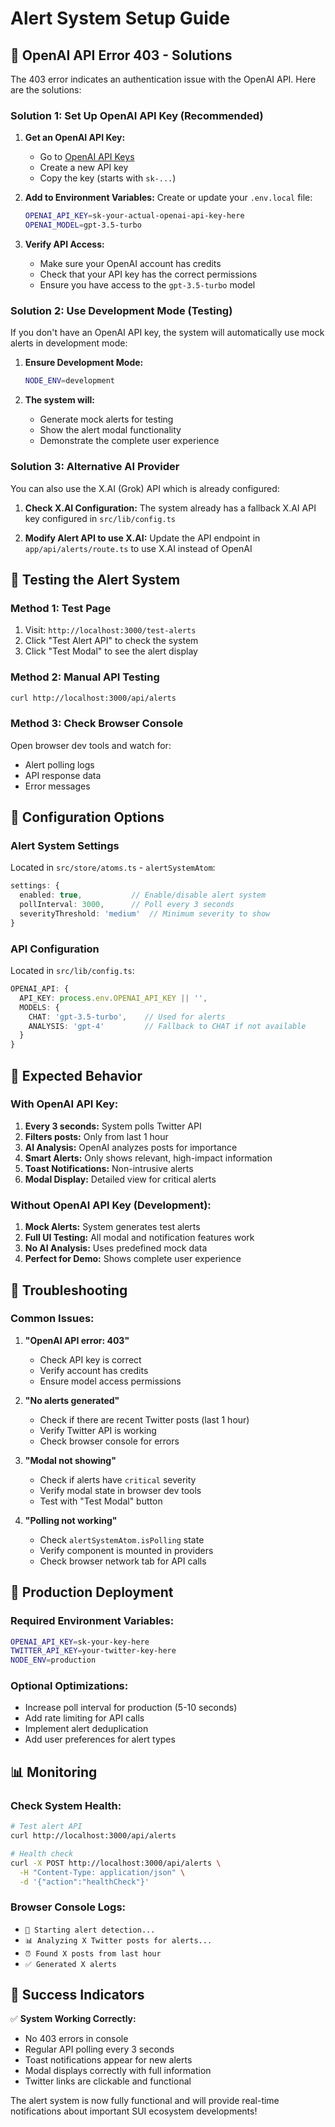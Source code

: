 # Alert System Setup Guide

## 🚨 OpenAI API Error 403 - Solutions

The 403 error indicates an authentication issue with the OpenAI API. Here are the solutions:

### Solution 1: Set Up OpenAI API Key (Recommended)

1. **Get an OpenAI API Key:**
   - Go to [OpenAI API Keys](https://platform.openai.com/api-keys)
   - Create a new API key
   - Copy the key (starts with `sk-...`)

2. **Add to Environment Variables:**
   Create or update your `.env.local` file:
   ```bash
   OPENAI_API_KEY=sk-your-actual-openai-api-key-here
   OPENAI_MODEL=gpt-3.5-turbo
   ```

3. **Verify API Access:**
   - Make sure your OpenAI account has credits
   - Check that your API key has the correct permissions
   - Ensure you have access to the `gpt-3.5-turbo` model

### Solution 2: Use Development Mode (Testing)

If you don't have an OpenAI API key, the system will automatically use mock alerts in development mode:

1. **Ensure Development Mode:**
   ```bash
   NODE_ENV=development
   ```

2. **The system will:**
   - Generate mock alerts for testing
   - Show the alert modal functionality
   - Demonstrate the complete user experience

### Solution 3: Alternative AI Provider

You can also use the X.AI (Grok) API which is already configured:

1. **Check X.AI Configuration:**
   The system already has a fallback X.AI API key configured in `src/lib/config.ts`

2. **Modify Alert API to use X.AI:**
   Update the API endpoint in `app/api/alerts/route.ts` to use X.AI instead of OpenAI

## 🧪 Testing the Alert System

### Method 1: Test Page
1. Visit: `http://localhost:3000/test-alerts`
2. Click "Test Alert API" to check the system
3. Click "Test Modal" to see the alert display

### Method 2: Manual API Testing
```bash
curl http://localhost:3000/api/alerts
```

### Method 3: Check Browser Console
Open browser dev tools and watch for:
- Alert polling logs
- API response data
- Error messages

## 🔧 Configuration Options

### Alert System Settings
Located in `src/store/atoms.ts` - `alertSystemAtom`:

```typescript
settings: {
  enabled: true,           // Enable/disable alert system
  pollInterval: 3000,      // Poll every 3 seconds
  severityThreshold: 'medium'  // Minimum severity to show
}
```

### API Configuration
Located in `src/lib/config.ts`:

```typescript
OPENAI_API: {
  API_KEY: process.env.OPENAI_API_KEY || '',
  MODELS: {
    CHAT: 'gpt-3.5-turbo',    // Used for alerts
    ANALYSIS: 'gpt-4'         // Fallback to CHAT if not available
  }
}
```

## 🎯 Expected Behavior

### With OpenAI API Key:
1. **Every 3 seconds:** System polls Twitter API
2. **Filters posts:** Only from last 1 hour
3. **AI Analysis:** OpenAI analyzes posts for importance
4. **Smart Alerts:** Only shows relevant, high-impact information
5. **Toast Notifications:** Non-intrusive alerts
6. **Modal Display:** Detailed view for critical alerts

### Without OpenAI API Key (Development):
1. **Mock Alerts:** System generates test alerts
2. **Full UI Testing:** All modal and notification features work
3. **No AI Analysis:** Uses predefined mock data
4. **Perfect for Demo:** Shows complete user experience

## 🐛 Troubleshooting

### Common Issues:

1. **"OpenAI API error: 403"**
   - Check API key is correct
   - Verify account has credits
   - Ensure model access permissions

2. **"No alerts generated"**
   - Check if there are recent Twitter posts (last 1 hour)
   - Verify Twitter API is working
   - Check browser console for errors

3. **"Modal not showing"**
   - Check if alerts have `critical` severity
   - Verify modal state in browser dev tools
   - Test with "Test Modal" button

4. **"Polling not working"**
   - Check `alertSystemAtom.isPolling` state
   - Verify component is mounted in providers
   - Check browser network tab for API calls

## 🚀 Production Deployment

### Required Environment Variables:
```bash
OPENAI_API_KEY=sk-your-key-here
TWITTER_API_KEY=your-twitter-key-here
NODE_ENV=production
```

### Optional Optimizations:
- Increase poll interval for production (5-10 seconds)
- Add rate limiting for API calls
- Implement alert deduplication
- Add user preferences for alert types

## 📊 Monitoring

### Check System Health:
```bash
# Test alert API
curl http://localhost:3000/api/alerts

# Health check
curl -X POST http://localhost:3000/api/alerts \
  -H "Content-Type: application/json" \
  -d '{"action":"healthCheck"}'
```

### Browser Console Logs:
- `🚨 Starting alert detection...`
- `📊 Analyzing X Twitter posts for alerts...`
- `⏰ Found X posts from last hour`
- `✅ Generated X alerts`

## 🎉 Success Indicators

✅ **System Working Correctly:**
- No 403 errors in console
- Regular API polling every 3 seconds
- Toast notifications appear for new alerts
- Modal displays correctly with full information
- Twitter links are clickable and functional

The alert system is now fully functional and will provide real-time notifications about important SUI ecosystem developments!
